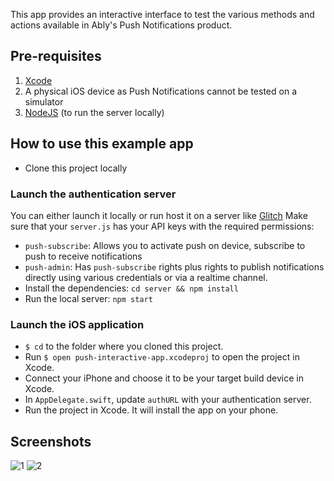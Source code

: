 This app provides an interactive interface to test the various methods and actions available in Ably's Push Notifications product.

## Pre-requisites

1. [Xcode](https://developer.apple.com/xcode/) 
2. A physical iOS device as Push Notifications cannot be tested on a simulator
3. [NodeJS](https://nodejs.org/en/) (to run the server locally)

## How to use this example app

- Clone this project locally

### Launch the authentication server
You can either launch it locally or run host it on a server like [Glitch](https://glitch.com)
Make sure that your `server.js` has your API keys with the required permissions:
- `push-subscribe`: Allows you to activate push on device, subscribe to push to receive notifications
- `push-admin`: Has `push-subscribe` rights plus rights to publish notifications directly using various credentials or via a realtime channel.
- Install the dependencies: `cd server && npm install` 
- Run the local server: `npm start`

### Launch the iOS application
- `$ cd` to the folder where you cloned this project.
- Run `$ open push-interactive-app.xcodeproj` to open the project in Xcode.
- Connect your iPhone and choose it to be your target build device in Xcode.
- In `AppDelegate.swift`, update `authURL` with your authentication server.
- Run the project in Xcode. It will install the app on your phone.

## Screenshots

![1](https://user-images.githubusercontent.com/5900152/61132907-3ca49b80-a4b4-11e9-8982-94f9b7ddb96c.jpg)
![2](https://user-images.githubusercontent.com/5900152/61132906-3ca49b80-a4b4-11e9-842b-659d925acb2a.jpg)
